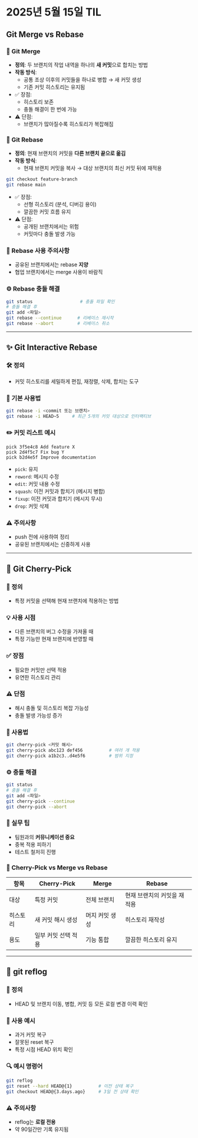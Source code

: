 
# 2025년 5월 15일 TIL

## Git Merge vs Rebase

### 🧩 Git Merge
- **정의**: 두 브랜치의 작업 내역을 하나의 **새 커밋**으로 합치는 방법
- **작동 방식**:
  - 공통 조상 이후의 커밋들을 하나로 병합 → 새 커밋 생성
  - 기존 커밋 히스토리는 유지됨
- ✅ 장점:
  - 히스토리 보존
  - 충돌 해결이 한 번에 가능
- ⚠️ 단점:
  - 브랜치가 많아질수록 히스토리가 복잡해짐

### 🔄 Git Rebase
- **정의**: 현재 브랜치의 커밋을 **다른 브랜치 끝으로 옮김**
- **작동 방식**:
  - 현재 브랜치 커밋을 복사 → 대상 브랜치의 최신 커밋 뒤에 재적용

```bash
git checkout feature-branch
git rebase main
```

- ✅ 장점:
  - 선형 히스토리 (분석, 디버깅 용이)
  - 깔끔한 커밋 흐름 유지
- ⚠️ 단점:
  - 공개된 브랜치에서는 위험
  - 커밋마다 충돌 발생 가능

### 🚫 Rebase 사용 주의사항
- 공유된 브랜치에서는 rebase **지양**
- 협업 브랜치에서는 merge 사용이 바람직

### ⚙️ Rebase 충돌 해결
```bash
git status                  # 충돌 파일 확인
# 충돌 해결 후
git add <파일>
git rebase --continue      # 리베이스 재시작
git rebase --abort         # 리베이스 취소
```

---

## ✨ Git Interactive Rebase

### 🛠 정의
- 커밋 히스토리를 세밀하게 편집, 재정렬, 삭제, 합치는 도구

### 🔧 기본 사용법
```bash
git rebase -i <commit 또는 브랜치>
git rebase -i HEAD~5     # 최근 5개의 커밋 대상으로 인터랙티브
```

### ✏️ 커밋 리스트 예시
```
pick 3f5e4c8 Add feature X
pick 2d4f5c7 Fix bug Y
pick b2d4e5f Improve documentation
```

- `pick`: 유지
- `reword`: 메시지 수정
- `edit`: 커밋 내용 수정
- `squash`: 이전 커밋과 합치기 (메시지 병합)
- `fixup`: 이전 커밋과 합치기 (메시지 무시)
- `drop`: 커밋 삭제

### ⚠️ 주의사항
- push 전에 사용하여 정리
- 공유된 브랜치에서는 신중하게 사용

---

## 🍒 Git Cherry-Pick

### 🎯 정의
- 특정 커밋을 선택해 현재 브랜치에 적용하는 방법

### 💡 사용 시점
- 다른 브랜치의 버그 수정을 가져올 때
- 특정 기능만 현재 브랜치에 반영할 때

### ✅ 장점
- 필요한 커밋만 선택 적용
- 유연한 히스토리 관리

### ⚠️ 단점
- 해시 충돌 및 히스토리 복잡 가능성
- 충돌 발생 가능성 증가

### 🧪 사용법
```bash
git cherry-pick <커밋 해시>
git cherry-pick abc123 def456          # 여러 개 적용
git cherry-pick a1b2c3..d4e5f6         # 범위 지정
```

### ⚙️ 충돌 해결
```bash
git status
# 충돌 해결 후
git add <파일>
git cherry-pick --continue
git cherry-pick --abort
```

### 🧠 실무 팁
- 팀원과의 **커뮤니케이션 중요**
- 중복 적용 피하기
- 테스트 철저히 진행

### 🔄 Cherry-Pick vs Merge vs Rebase
| 항목         | Cherry-Pick           | Merge                      | Rebase                        |
|--------------|------------------------|-----------------------------|-------------------------------|
| 대상         | 특정 커밋              | 전체 브랜치                 | 현재 브랜치의 커밋을 재적용  |
| 히스토리      | 새 커밋 해시 생성       | 머지 커밋 생성               | 히스토리 재작성               |
| 용도         | 일부 커밋 선택 적용     | 기능 통합                   | 깔끔한 히스토리 유지          |

---

## 🧭 git reflog

### 📌 정의
- HEAD 및 브랜치 이동, 병합, 커밋 등 모든 로컬 변경 이력 확인

### 🧰 사용 예시
- 과거 커밋 복구
- 잘못된 reset 복구
- 특정 시점 HEAD 위치 확인

### 🔍 예시 명령어
```bash
git reflog
git reset --hard HEAD@{1}          # 이전 상태 복구
git checkout HEAD@{3.days.ago}     # 3일 전 상태 확인
```

### ⚠️ 주의사항
- reflog는 **로컬 전용**
- 약 90일간만 기록 유지됨
